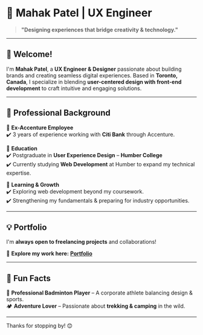# 🌟 Mahak Patel | UX Engineer  

> **"Designing experiences that bridge creativity & technology."**  

---

## 👋 Welcome!  
I'm **Mahak Patel**, a **UX Engineer & Designer** passionate about building brands and creating seamless digital experiences. Based in **Toronto, Canada**, I specialize in blending **user-centered design with front-end development** to craft intuitive and engaging solutions.  

---

## 🏢 Professional Background  

📌 **Ex-Accenture Employee**  
✔️ 3 years of experience working with **Citi Bank** through Accenture.  

📌 **Education**  
✔️ Postgraduate in **User Experience Design** – **Humber College**  
✔️ Currently studying **Web Development** at Humber to expand my technical expertise.  

📌 **Learning & Growth**  
✔️ Exploring web development beyond my coursework.  
✔️ Strengthening my fundamentals & preparing for industry opportunities.  

---

## 💡 Portfolio  

I'm **always open to freelancing projects** and collaborations!  

🔗 **Explore my work here:** [**Portfolio**](https://mahakpatel.wixstudio.com/portfolio)  

---

## 🎯 Fun Facts  

🎾 **Professional Badminton Player** – A corporate athlete balancing design & sports.  
🏕️ **Adventure Lover** – Passionate about **trekking & camping** in the wild.  

---

Thanks for stopping by! 😊  
